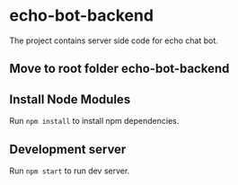 # echo-bot-backend
The project contains server side code for echo chat bot.

## Move to root folder echo-bot-backend


## Install Node Modules
 Run `npm install` to install npm dependencies.

## Development server

Run `npm start` to run dev server.